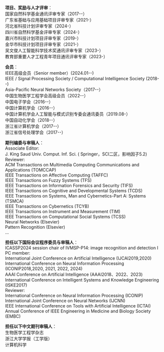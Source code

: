 **项目、奖励与人才评审**：   
国家自然科学基金通讯评审专家（2017--）   
广东省基础与应用基础项目评审专家（2021-）   
河北省科技计划评审专家（2024-）   
四川省自然科学基金评审专家（2024-）   
嘉兴市科技计划项目评审专家（2019-）   
金华市科技计划项目评审专家（2021-）   
吴文俊人工智能科学技术奖通讯评审专家（2023-）   
教育部重要人才工程青年项目通讯评审专家（2023-）   

**会员**：   
IEEE高级会员（Senior member）(2024.01--)   
IEEE / Signal Processing Society / Computational Intelligence Society (2018--)   
Asia-Pacific Neural Networks Society（2017--）   
中国生物医学工程学会高级会员（2022--）   
中国电子学会（2016--）   
中国计算机学会（2016--）   
中国计算机学会人工智能与模式识别专委会通讯委员（2019.08-）   
中国自动化学会（2018--）   
浙江省计算机学会（2017--）   
浙江省信号处理学会（2017--）   

**期刊编委与审稿人**：   
Associate Editor:   
J. King Saud Univ. Comput. Inf. Sci. ( Springer，SCI二区，影响因子5.2)    
Reviewer:   
ACM Transactions on Multimedia Computing Communications and Applications (TOMCCAP)   
IEEE Transactions on Affective Computing (TAFFC)   
IEEE Transactions on Fuzzy Systems (TFS)   
IEEE Transactions on Information Forensics and Security (TIFS)   
IEEE Transactions on Cognitive and Developmental Systems (TCDS)   
IEEE Transactions on Systems, Man and Cybernetics-Part A: Systems (TSMCA)   
IEEE Transactions on Cybernetics (TCYB)   
IEEE Transactions on Instrument and Measurement (TIM)   
IEEE Transactions on Computational Social Systems (TCSS)   
Neural Networks (Elsevier)   
Pattern Recognition (Elsevier)   
...

**担任以下国际会议程序委员与审稿人**：   
ICASSP2024 session chair of IVMSP-P14: image recognition and detection I   
PC member:    
International Joint Conference on Artificial Intelligence (IJCAI2019,2020)   
International Conference on Neural Information Processing (ICONIP2018,2020, 2021, 2022, 2024)   
AAAI Conference on Artificial Intelligence (AAAI2018、2022、2023)   
International Conference on Intelligent Systems and Knowledge Engineering (ISKE2017)   
Reviewer:   
International Conference on Neural Information Processing (ICONIP)   
International Joint Conference on Neural Networks (IJCNN)   
IEEE International Conference on Tools with Artificial Intelligence (ICTAI)   
Annual Conference of IEEE Engineering in Medicine and Biology Society (EMBC)   

**担任以下中文期刊审稿人**：   
生物医学工程学杂志   
浙江大学学报（工学版）   
计算机科学    

